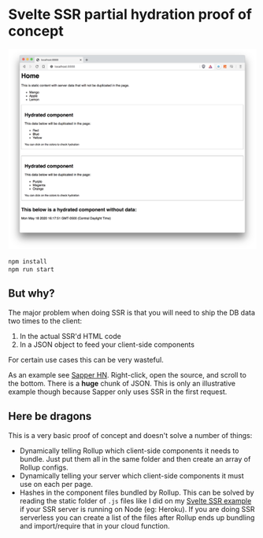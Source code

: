 # Svelte SSR partial hydration proof of concept

![Screenshot](screenshot-3.png)

```
npm install
npm run start
```

## But why?
The major problem when doing SSR is that you will need to ship the DB data two times to the client:

1. In the actual SSR'd HTML code
2. In a JSON object to feed your client-side components

For certain use cases this can be very wasteful.

As an example see [Sapper HN](https://hn.svelte.dev/item/23223335). Right-click, open the source, and scroll to the bottom. There is a **huge** chunk of JSON. This is only an illustrative example though because Sapper only uses SSR in the first request.

## Here be dragons

This is a very basic proof of concept and doesn't solve a number of things:
* Dynamically telling Rollup which client-side components it needs to bundle. Just put them all in the same folder and then create an array of Rollup configs.
* Dynamically telling your server which client-side components it must use on each per page.
* Hashes in the component files bundled by Rollup. This can be solved by reading the static folder of `.js` files like I did on my [Svelte SSR example](https://github.com/PierBover/svelte-ssr-example) if your SSR server is running on Node (eg: Heroku). If you are doing SSR serverless you can create a list of the files after Rollup ends up bundling and import/require that in your cloud function.